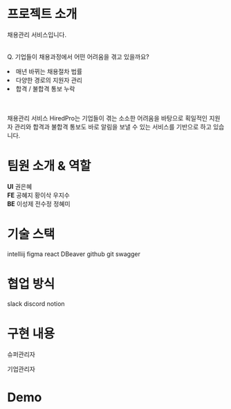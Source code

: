 # 프로젝트 소개
채용관리 서비스입니다. <br><br>

Q. 기업들이 채용과정에서 어떤 어려움을 겪고 있을까요?
  <li>매년 바뀌는 채용절차 법률</li>
  <li>다양한 경로의 지원자 관리</li>
  <li>합격 / 불합격 통보 누락</li> <br>
  <br>

채용관리 서비스 HiredPro는 기업들이 겪는 소소한 어려움을 바탕으로 획일적인 지원자 관리와 합격과 불합격 통보도 바로 알림을 보낼 수 있는 서비스를 기반으로 하고 있습니다.
  
# 팀원 소개 & 역할
<b>UI</b> 권은혜 <br>
<b>FE</b> 공혜지 황이삭 우지수 <br>
<b>BE</b> 이성제 전수정 정혜미
# 기술 스택
intelliij
figma
react
DBeaver
github
git
swagger

# 협업 방식
slack
discord
notion

# 구현 내용

슈퍼관리자

기업관리자
# Demo
